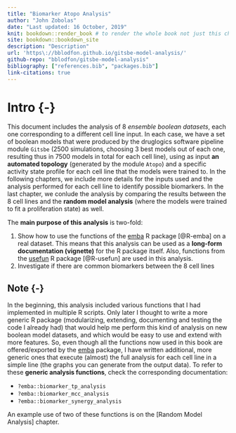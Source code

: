 ```yaml
---
title: "Biomarker Atopo Analysis"
author: "John Zobolas"
date: "Last updated: 16 October, 2019"
knit: bookdown::render_book # to render the whole book not just this chapter
site: bookdown::bookdown_site
description: "Description"
url: 'https\://bblodfon.github.io/gitsbe-model-analysis/'
github-repo: "bblodfon/gitsbe-model-analysis"
bibliography: ["references.bib", "packages.bib"]
link-citations: true
---
```




# Intro {-}

This document includes the analysis of 8 *ensemble boolean datasets*, each one corresponding to a different cell line input. 
In each case, we have a set of boolean models that were produced by the druglogics software pipeline module `Gitsbe` ($2500$ simulations, choosing 3 best models out of each one, resulting thus in $7500$ models in total for each cell line), using as input **an automated topology** (generated by the module `Atopo`) and a specific activity state profile for each cell line that the models were trained to. 
In the following chapters, we include more details for the inputs used and the analysis performed for each cell line to identify possible biomarkers. 
In the last chapter, we conlude the analysis by comparing the results between the 8 cell lines and the **random model analysis** (where the models were trained to fit a proliferation state) as well.

The **main purpose of this analysis** is two-fold: 

1. Show how to use the functions of the [emba](https://github.com/bblodfon/emba) R package [@R-emba] on a real dataset. This means that this analysis can be used as a **long-form documentation (vignette)** for the R package itself. 
Also, functions from the [usefun](https://github.com/bblodfon/usefun) R package [@R-usefun] are used in this analysis.
2. Investigate if there are common biomarkers between the 8 cell lines

## Note {-}

In the beginning, this analysis included various functions that I had implemented in multiple R scripts. 
Only later I thought to write a more generic R package (modularizing, extending, documenting and testing the code I already had) that would help me perform this kind of analysis on new boolean model datasets, and which would be easy to use and extend with more features.
So, even though all the functions now used in this book are offered/exported by the [emba](https://github.com/bblodfon/emba) package, I have written additional, more generic ones that execute (almost) the full analysis for each cell line in a simple line (the graphs you can generate from the output data). 
To refer to these **generic analysis functions**, check the corresponding documentation: 

- `?emba::biomarker_tp_analysis`
- `?emba::biomarker_mcc_analysis`
- `?emba::biomarker_synergy_analysis`

An example use of two of these functions is on the [Random Model Analysis] 
chapter.
